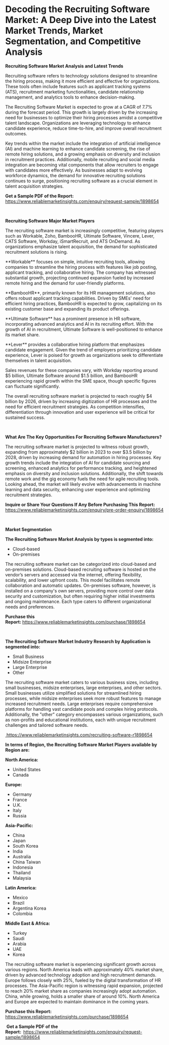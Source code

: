 <p><h1>Decoding the Recruiting Software Market: A Deep Dive into the Latest Market Trends, Market Segmentation, and Competitive Analysis</h1></p><p><strong>Recruiting Software Market Analysis and Latest Trends</strong></p>
<p><p>Recruiting software refers to technology solutions designed to streamline the hiring process, making it more efficient and effective for organizations. These tools often include features such as applicant tracking systems (ATS), recruitment marketing functionalities, candidate relationship management, and analytics tools to enhance decision-making.</p><p>The Recruiting Software Market is expected to grow at a CAGR of 7.7% during the forecast period. This growth is largely driven by the increasing need for businesses to optimize their hiring processes amidst a competitive talent landscape. Organizations are leveraging technology to enhance candidate experience, reduce time-to-hire, and improve overall recruitment outcomes.</p><p>Key trends within the market include the integration of artificial intelligence (AI) and machine learning to enhance candidate screening, the rise of remote hiring solutions, and a growing emphasis on diversity and inclusion in recruitment practices. Additionally, mobile recruiting and social media integration are becoming vital components that allow recruiters to engage with candidates more effectively. As businesses adapt to evolving workforce dynamics, the demand for innovative recruiting solutions continues to surge, positioning recruiting software as a crucial element in talent acquisition strategies.</p></p>
<p><strong>Get a Sample PDF of the Report:&nbsp;</strong> <a href="https://www.reliablemarketinsights.com/enquiry/request-sample/1898654?utm_campaign=2182&utm_medium=2&utm_source=Github&utm_content=ia&utm_term=19042025&utm_id=recruiting-software">https://www.reliablemarketinsights.com/enquiry/request-sample/1898654</a></p>
<p>&nbsp;</p>
<p><strong>Recruiting Software Major Market Players</strong></p>
<p><p>The recruiting software market is increasingly competitive, featuring players such as Workable, Zoho, BambooHR, Ultimate Software, Vincere, Lever, CATS Software, Workday, iSmartRecruit, and ATS OnDemand. As organizations emphasize talent acquisition, the demand for sophisticated recruitment solutions is rising.</p><p>**Workable** focuses on simple, intuitive recruiting tools, allowing companies to streamline the hiring process with features like job posting, applicant tracking, and collaborative hiring. The company has witnessed substantial growth, projecting continued expansion fueled by increased remote hiring and the demand for user-friendly platforms.</p><p>**BambooHR**, primarily known for its HR management solutions, also offers robust applicant tracking capabilities. Driven by SMEs' need for efficient hiring practices, BambooHR is expected to grow, capitalizing on its existing customer base and expanding its product offerings.</p><p>**Ultimate Software** has a prominent presence in HR software, incorporating advanced analytics and AI in its recruiting effort. With the growth of AI in recruitment, Ultimate Software is well-positioned to enhance its market share.</p><p>**Lever** provides a collaborative hiring platform that emphasizes candidate engagement. Given the trend of employers prioritizing candidate experience, Lever is poised for growth as organizations seek to differentiate themselves in talent acquisition.</p><p>Sales revenues for these companies vary, with Workday reporting around $5 billion, Ultimate Software around $1.5 billion, and BambooHR experiencing rapid growth within the SME space, though specific figures can fluctuate significantly.</p><p>The overall recruiting software market is projected to reach roughly $4 billion by 2026, driven by increasing digitization of HR processes and the need for efficient recruitment strategies. As competition intensifies, differentiation through innovation and user experience will be critical for sustained success.</p></p>
<p>&nbsp;</p>
<p><strong>What Are The Key Opportunities For Recruiting Software Manufacturers?</strong></p>
<p><p>The recruiting software market is projected to witness robust growth, expanding from approximately $2 billion in 2023 to over $3.5 billion by 2028, driven by increasing demand for automation in hiring processes. Key growth trends include the integration of AI for candidate sourcing and screening, enhanced analytics for performance tracking, and heightened emphasis on diversity and inclusion solutions. Additionally, the shift towards remote work and the gig economy fuels the need for agile recruiting tools. Looking ahead, the market will likely evolve with advancements in machine learning and data security, enhancing user experience and optimizing recruitment strategies.</p></p>
<p><strong>Inquire or Share Your Questions If Any Before Purchasing This Report:</strong> <a href="https://www.reliablemarketinsights.com/enquiry/pre-order-enquiry/1898654?utm_campaign=2182&utm_medium=2&utm_source=Github&utm_content=ia&utm_term=19042025&utm_id=recruiting-software">https://www.reliablemarketinsights.com/enquiry/pre-order-enquiry/1898654</a></p>
<p>&nbsp;</p>
<p><strong>Market Segmentation</strong></p>
<p><strong>The Recruiting Software Market Analysis by types is segmented into:</strong></p>
<p><ul><li>Cloud-based</li><li>On-premises</li></ul></p>
<p><p>The recruiting software market can be categorized into cloud-based and on-premises solutions. Cloud-based recruiting software is hosted on the vendor’s servers and accessed via the internet, offering flexibility, scalability, and lower upfront costs. This model facilitates remote collaboration and automatic updates. On-premises software, however, is installed on a company's own servers, providing more control over data security and customization, but often requiring higher initial investments and ongoing maintenance. Each type caters to different organizational needs and preferences.</p></p>
<p><strong>Purchase this Report:&nbsp;</strong><a href="https://www.reliablemarketinsights.com/purchase/1898654?utm_campaign=2182&utm_medium=2&utm_source=Github&utm_content=ia&utm_term=19042025&utm_id=recruiting-software">https://www.reliablemarketinsights.com/purchase/1898654</a></p>
<p>&nbsp;</p>
<p><strong>The Recruiting Software Market Industry Research by Application is segmented into:</strong></p>
<p><ul><li>Small Business</li><li>Midsize Enterprise</li><li>Large Enterprise</li><li>Other</li></ul></p>
<p><p>The recruiting software market caters to various business sizes, including small businesses, midsize enterprises, large enterprises, and other sectors. Small businesses utilize simplified solutions for streamlined hiring processes, while midsize enterprises seek more robust features to manage increased recruitment needs. Large enterprises require comprehensive platforms for handling vast candidate pools and complex hiring protocols. Additionally, the "other" category encompasses various organizations, such as non-profits and educational institutions, each with unique recruitment challenges and tailored software needs.</p></p>
<p><a href="https://www.reliablemarketinsights.com/recruiting-software-r1898654?utm_campaign=2182&utm_medium=2&utm_source=Github&utm_content=ia&utm_term=19042025&utm_id=recruiting-software">&nbsp;https://www.reliablemarketinsights.com/recruiting-software-r1898654</a></p>
<p><strong>In terms of Region, the Recruiting Software Market Players available by Region are:</strong></p>
<p>
    <p> <strong> North America: </strong>
        <ul>
            <li>United States</li>
            <li>Canada</li>
        </ul>
        </p> 
    <p> <strong> Europe: </strong>
        <ul>
            <li>Germany</li>
            <li>France</li>
            <li>U.K.</li>
            <li>Italy</li>
            <li>Russia</li>
        </ul>
        </p> 
    <p> <strong> Asia-Pacific: </strong>
        <ul>
            <li>China</li>
            <li>Japan</li>
            <li>South Korea</li>
            <li>India</li>
            <li>Australia</li>
            <li>China Taiwan</li>
            <li>Indonesia</li>
            <li>Thailand</li>
            <li>Malaysia</li>
        </ul>
        </p> 
    <p> <strong> Latin America: </strong>
        <ul>
            <li>Mexico</li>
            <li>Brazil</li>
            <li>Argentina Korea</li>
            <li>Colombia</li>
        </ul>
        </p> 
    <p> <strong> Middle East & Africa: </strong>
        <ul>
            <li>Turkey</li>
            <li>Saudi</li>
            <li>Arabia</li>
            <li>UAE</li>
            <li>Korea</li>
        </ul>
    </p>
    </p>
<p><p>The recruiting software market is experiencing significant growth across various regions. North America leads with approximately 40% market share, driven by advanced technology adoption and high recruitment demands. Europe follows closely with 25%, fueled by the digital transformation of HR processes. The Asia-Pacific region is witnessing rapid expansion, projected to reach 20% market share as companies increasingly adopt automation. China, while growing, holds a smaller share of around 10%. North America and Europe are expected to maintain dominance in the coming years.</p></p>
<p><strong>Purchase this Report: </strong><a href="https://www.reliablemarketinsights.com/purchase/1898654?utm_campaign=2182&utm_medium=2&utm_source=Github&utm_content=ia&utm_term=19042025&utm_id=recruiting-software">https://www.reliablemarketinsights.com/purchase/1898654</a></p>
<p>&nbsp;<strong>Get a Sample PDF of the Report:&nbsp;&nbsp;</strong><a href="https://www.reliablemarketinsights.com/enquiry/request-sample/1898654?utm_campaign=2182&utm_medium=2&utm_source=Github&utm_content=ia&utm_term=19042025&utm_id=recruiting-software">https://www.reliablemarketinsights.com/enquiry/request-sample/1898654</a></p>
<p><strong></strong></p>
<p><p></p><p></p><p></p></p>